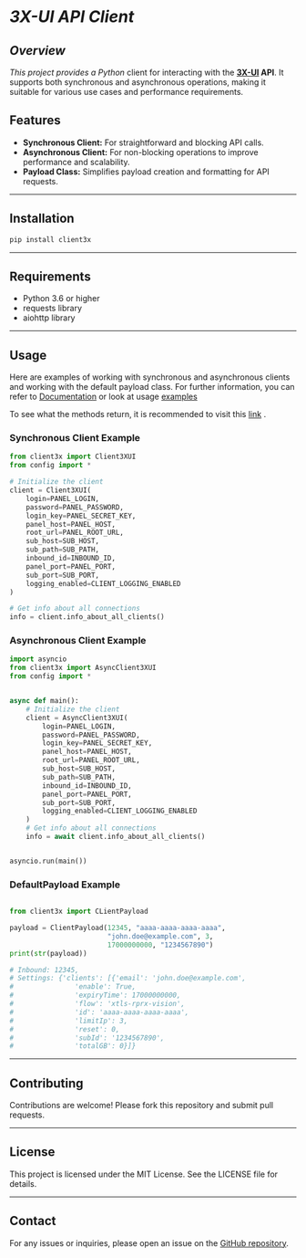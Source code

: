 

# *3X-UI API Client*

## *Overview*

*This project provides a Python* client for interacting with the **[3X-UI](https://github.com/MHSanaei/3x-ui) API**.
It supports both synchronous and asynchronous operations,
making it suitable for various use cases and performance requirements.

## Features

- **Synchronous Client:** For straightforward and blocking API calls.
- **Asynchronous Client:** For non-blocking operations to improve performance and scalability.
- **Payload Class:** Simplifies payload creation and formatting for API requests.

---

## Installation

```bash
pip install client3x
```

---
## Requirements

- Python 3.6 or higher
- requests library
- aiohttp library 
---

## Usage

Here are examples of working with synchronous and asynchronous clients and working with the default payload class.
For further information, you can refer to [Documentation](https://github.com/wert-rar/ThreeX-Python-Client/blob/master/client3x/docs/Documentation.md) or look at usage [examples](https://github.com/wert-rar/ThreeX-Python-Client/tree/master/client3x/examples)

To see what the methods return, it is recommended to visit this [link](https://www.postman.com/hsanaei/3x-ui/collection/q1l5l0u/3x-ui) .

### Synchronous Client Example

```python
from client3x import Client3XUI
from config import *

# Initialize the client
client = Client3XUI(
    login=PANEL_LOGIN,
    password=PANEL_PASSWORD,
    login_key=PANEL_SECRET_KEY,
    panel_host=PANEL_HOST,
    root_url=PANEL_ROOT_URL,
    sub_host=SUB_HOST,
    sub_path=SUB_PATH,
    inbound_id=INBOUND_ID,
    panel_port=PANEL_PORT,
    sub_port=SUB_PORT,
    logging_enabled=CLIENT_LOGGING_ENABLED
)

# Get info about all connections
info = client.info_about_all_clients()   
```

### Asynchronous Client Example

```python
import asyncio
from client3x import AsyncClient3XUI
from config import *


async def main():
    # Initialize the client
    client = AsyncClient3XUI(
        login=PANEL_LOGIN,
        password=PANEL_PASSWORD,
        login_key=PANEL_SECRET_KEY,
        panel_host=PANEL_HOST,
        root_url=PANEL_ROOT_URL,
        sub_host=SUB_HOST,
        sub_path=SUB_PATH,
        inbound_id=INBOUND_ID,
        panel_port=PANEL_PORT,
        sub_port=SUB_PORT,
        logging_enabled=CLIENT_LOGGING_ENABLED
    )
    # Get info about all connections
    info = await client.info_about_all_clients()


asyncio.run(main())
```

### DefaultPayload Example

```python

from client3x import CLientPayload

payload = ClientPayload(12345, "aaaa-aaaa-aaaa-aaaa",
                        "john.doe@example.com", 3,
                        17000000000, "1234567890")
print(str(payload))

# Inbound: 12345,
# Settings: {'clients': [{'email': 'john.doe@example.com',
#               'enable': True,
#               'expiryTime': 17000000000,
#               'flow': 'xtls-rprx-vision',
#               'id': 'aaaa-aaaa-aaaa-aaaa',
#               'limitIp': 3,
#               'reset': 0,
#               'subId': '1234567890',
#               'totalGB': 0}]}


```
---



## Contributing

Contributions are welcome! Please fork this repository and submit pull requests.

---

## License

This project is licensed under the MIT License. See the LICENSE file for details.

---

## Contact

For any issues or inquiries, please open an issue on the [GitHub repository](https://github.com/wert-rar/ThreeX-Python-Client.git).


